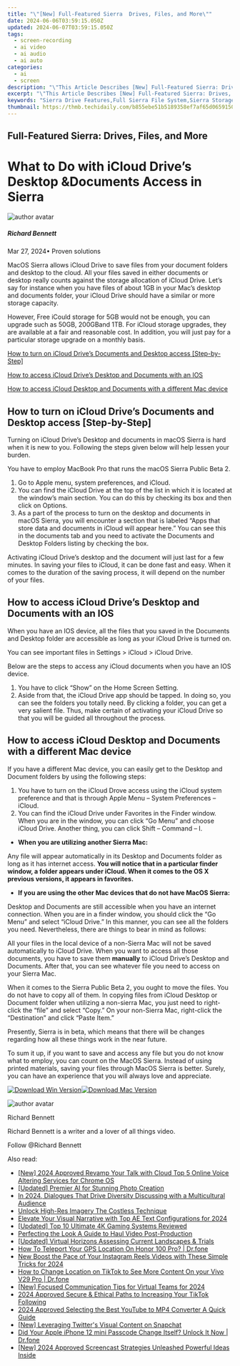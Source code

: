 ```yaml
---
title: "\"[New] Full-Featured Sierra  Drives, Files, and More\""
date: 2024-06-06T03:59:15.050Z
updated: 2024-06-07T03:59:15.050Z
tags: 
  - screen-recording
  - ai video
  - ai audio
  - ai auto
categories: 
  - ai
  - screen
description: "\"This Article Describes [New] Full-Featured Sierra: Drives, Files, and More\""
excerpt: "\"This Article Describes [New] Full-Featured Sierra: Drives, Files, and More\""
keywords: "Sierra Drive Features,Full Sierra File System,Sierra Storage Capacity,Comprehensive Sierra OS,Sierra Performance Tech,Extended Sierra Support,Detailed Sierra Explore"
thumbnail: https://thmb.techidaily.com/b855ebe51b5189358ef7af65d06591503136d0471619c6e6540592a14f8eb424.jpg
---
```


## Full-Featured Sierra: Drives, Files, and More

# What to Do with iCloud Drive’s Desktop &Documents Access in Sierra

![author avatar](https://images.wondershare.com/filmora/article-images/richard-bennett.jpg)

##### Richard Bennett

 Mar 27, 2024• Proven solutions

MacOS Sierra allows iCloud Drive to save files from your document folders and desktop to the cloud. All your files saved in either documents or desktop really counts against the storage allocation of iCloud Drive. Let’s say for instance when you have files of about 1GB in your Mac’s desktop and documents folder, your iCloud Drive should have a similar or more storage capacity.

However, Free iCould storage for 5GB would not be enough, you can upgrade such as 50GB, 200GBand 1TB. For iCloud storage upgrades, they are available at a fair and reasonable cost. In addition, you will just pay for a particular storage upgrade on a monthly basis.

[How to turn on iCloud Drive’s Documents and Desktop access \[Step-by-Step\]](#section1)

[How to access iCloud Drive’s Desktop and Documents with an IOS](#section2)

[How to access iCloud Desktop and Documents with a different Mac device](#section3)

## How to turn on iCloud Drive’s Documents and Desktop access \[Step-by-Step\]

Turning on iCloud Drive’s Desktop and documents in macOS Sierra is hard when it is new to you. Following the steps given below will help lessen your burden.

You have to employ MacBook Pro that runs the macOS Sierra Public Beta 2.

1. Go to Apple menu, system preferences, and iCloud.
2. You can find the iCloud Drive at the top of the list in which it is located at the window’s main section. You can do this by checking its box and then click on Options.
3. As a part of the process to turn on the desktop and documents in macOS Sierra, you will encounter a section that is labeled “Apps that store data and documents in iCloud will appear here.” You can see this in the documents tab and you need to activate the Documents and Desktop Folders listing by checking the box.

Activating iCloud Drive’s desktop and the document will just last for a few minutes. In saving your files to iCloud, it can be done fast and easy. When it comes to the duration of the saving process, it will depend on the number of your files.

## How to access iCloud Drive’s Desktop and Documents with an IOS

When you have an IOS device, all the files that you saved in the Documents and Desktop folder are accessible as long as your iCloud Drive is turned on.

You can see important files in Settings > iCloud > iCloud Drive.

Below are the steps to access any iCloud documents when you have an IOS device.

1. You have to click “Show” on the Home Screen Setting.
2. Aside from that, the iCloud Drive app should be tapped. In doing so, you can see the folders you totally need. By clicking a folder, you can get a very salient file. Thus, make certain of activating your iCloud Drive so that you will be guided all throughout the process.

## How to access iCloud Desktop and Documents with a different Mac device

If you have a different Mac device, you can easily get to the Desktop and Document folders by using the following steps:

1. You have to turn on the iCloud Drove access using the iCloud system preference and that is through Apple Menu – System Preferences – iCloud.
2. You can find the iCloud Drive under Favorites in the Finder window. When you are in the window, you can click “Go Menu” and choose iCloud Drive. Another thing, you can click Shift – Command – I.

* **When you are utilizing another Sierra Mac:**

Any file will appear automatically in its Desktop and Documents folder as long as it has internet access. **You will notice that in a particular finder window, a folder appears under iCloud. When it comes to the OS X previous versions, it appears in favorites.**

* **If you are using the other Mac devices that do not have MacOS Sierra:**

Desktop and Documents are still accessible when you have an internet connection. When you are in a finder window, you should click the “Go Menu” and select “iCloud Drive.” In this manner, you can see all the folders you need. Nevertheless, there are things to bear in mind as follows:

All your files in the local device of a non-Sierra Mac will not be saved automatically to iCloud Drive. When you want to access all those documents, you have to save them **manually** to iCloud Drive’s Desktop and Documents. After that, you can see whatever file you need to access on your Sierra Mac.

When it comes to the Sierra Public Beta 2, you ought to move the files. You do not have to copy all of them. In copying files from iCloud Desktop or Document folder when utilizing a non-sierra Mac, you just need to right-click the “file” and select “Copy.” On your non-Sierra Mac, right-click the “Destination” and click “Paste Item.”

Presently, Sierra is in beta, which means that there will be changes regarding how all these things work in the near future.

To sum it up, if you want to save and access any file but you do not know what to employ, you can count on the MacOS Sierra. Instead of using printed materials, saving your files through MacOS Sierra is better. Surely, you can have an experience that you will always love and appreciate.

[![Download Win Version](https://images.wondershare.com/filmora/guide/download-btn-win.jpg)](https://tools.techidaily.com/wondershare/filmora/download/)[![Download Mac Version](https://images.wondershare.com/filmora/guide/download-btn-mac.jpg)](https://tools.techidaily.com/wondershare/filmora/download/)

![author avatar](https://images.wondershare.com/filmora/article-images/richard-bennett.jpg)

Richard Bennett

Richard Bennett is a writer and a lover of all things video.

Follow @Richard Bennett


<ins class="adsbygoogle"
     style="display:block"
     data-ad-format="autorelaxed"
     data-ad-client="ca-pub-7571918770474297"
     data-ad-slot="1223367746"></ins>



<ins class="adsbygoogle"
     style="display:block"
     data-ad-client="ca-pub-7571918770474297"
     data-ad-slot="8358498916"
     data-ad-format="auto"
     data-full-width-responsive="true"></ins>


<span class="atpl-alsoreadstyle">Also read:</span>
<div><ul>
<li><a href="https://vp-tips.techidaily.com/new-2024-approved-revamp-your-talk-with-cloud-top-5-online-voice-altering-services-for-chrome-os/"><u>[New] 2024 Approved  Revamp Your Talk with Cloud  Top 5 Online Voice Altering Services for Chrome OS</u></a></li>
<li><a href="https://vp-tips.techidaily.com/updated-premier-ai-for-stunning-photo-creation/"><u>[Updated] Premier AI for Stunning Photo Creation</u></a></li>
<li><a href="https://vp-tips.techidaily.com/in-2024-dialogues-that-drive-diversity-discussing-with-a-multicultural-audience/"><u>In 2024, Dialogues That Drive Diversity  Discussing with a Multicultural Audience</u></a></li>
<li><a href="https://vp-tips.techidaily.com/unlock-high-res-imagery-the-costless-technique/"><u>Unlock High-Res Imagery  The Costless Technique</u></a></li>
<li><a href="https://vp-tips.techidaily.com/elevate-your-visual-narrative-with-top-ae-text-configurations-for-2024/"><u>Elevate Your Visual Narrative with Top AE Text Configurations for 2024</u></a></li>
<li><a href="https://vp-tips.techidaily.com/updated-top-10-ultimate-4k-gaming-systems-reviewed/"><u>[Updated] Top 10 Ultimate 4K Gaming Systems Reviewed</u></a></li>
<li><a href="https://vp-tips.techidaily.com/perfecting-the-look-a-guide-to-haul-video-post-production/"><u>Perfecting the Look  A Guide to Haul Video Post-Production</u></a></li>
<li><a href="https://vp-tips.techidaily.com/updated-virtual-horizons-assessing-current-landscapes-and-trials/"><u>[Updated] Virtual Horizons  Assessing Current Landscapes & Trials</u></a></li>
<li><a href="https://fake-location.techidaily.com/how-to-teleport-your-gps-location-on-honor-100-pro-drfone-by-drfone-virtual-android/"><u>How To Teleport Your GPS Location On Honor 100 Pro? | Dr.fone</u></a></li>
<li><a href="https://ai-editing-video.techidaily.com/new-boost-the-pace-of-your-instagram-reels-videos-with-these-simple-tricks-for-2024/"><u>New Boost the Pace of Your Instagram Reels Videos with These Simple Tricks for 2024</u></a></li>
<li><a href="https://location-social.techidaily.com/how-to-change-location-on-tiktok-to-see-more-content-on-your-vivo-v29-pro-drfone-by-drfone-virtual-android/"><u>How to Change Location on TikTok to See More Content On your Vivo V29 Pro | Dr.fone</u></a></li>
<li><a href="https://screen-mirroring-recording.techidaily.com/new-focused-communication-tips-for-virtual-teams-for-2024/"><u>[New] Focused Communication Tips for Virtual Teams for 2024</u></a></li>
<li><a href="https://tiktok-videos.techidaily.com/2024-approved-secure-and-ethical-paths-to-increasing-your-tiktok-following/"><u>2024 Approved  Secure & Ethical Paths to Increasing Your TikTok Following</u></a></li>
<li><a href="https://ai-driven-video-production.techidaily.com/2024-approved-selecting-the-best-youtube-to-mp4-converter-a-quick-guide/"><u>2024 Approved Selecting the Best YouTube to MP4 Converter A Quick Guide</u></a></li>
<li><a href="https://twitter-videos.techidaily.com/new-leveraging-twitters-visual-content-on-snapchat/"><u>[New] Leveraging Twitter's Visual Content on Snapchat</u></a></li>
<li><a href="https://iphone-unlock.techidaily.com/did-your-apple-iphone-12-mini-passcode-change-itself-unlock-it-now-drfone-by-drfone-ios/"><u>Did Your Apple iPhone 12 mini Passcode Change Itself? Unlock It Now | Dr.fone</u></a></li>
<li><a href="https://remote-screen-capture.techidaily.com/new-2024-approved-screencast-strategies-unleashed-powerful-ideas-inside/"><u>[New] 2024 Approved  Screencast Strategies Unleashed  Powerful Ideas Inside</u></a></li>
</ul></div>
